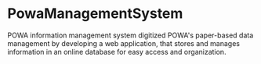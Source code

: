 # PowaManagementSystem
POWA information management system digitized POWA's paper-based data management by developing a web application, that stores and manages information in an online database for easy access and organization.
